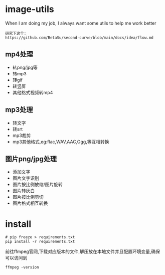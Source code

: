 # image-utils

When I am doing my job, I always want some utils to help me work better
```
研究下这个:
https://github.com/BetaSu/second-curve/blob/main/docs/idea/flow.md
```
## mp4处理

* 转png/jpg等
* 转mp3
* 转gif
* 转竖屏
* 其他格式视频转mp4

## mp3处理

* 转文字
* 转srt
* mp3裁剪
* mp3其他格式,eg:flac,WAV,AAC,Ogg,等互相转换

## 图片png/jpg处理

* 添加文字
* 图片文字识别
* 图片按比例放缩/图片旋转
* 图片转灰白
* 图片按比例剪切
* 图片格式相互转换

# install
```
# pip freeze > requirements.txt
pip install -r requirements.txt
```
前往ffmpeg官网,下载对应版本的文件,解压放在本地文件并且配置环境变量,确保可以访问到
```
ffmpeg -version
```

